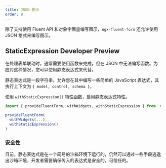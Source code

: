 ```yaml
---
title: JSON 图示
order: 8
---
```


除了支持使用 Fluent API 和对象字面量编写图示，`ngx-fluent-form` 还允许使用 JSON 格式来编写图示。

## StaticExpression <label type="danger">Developer Preview</label>

在处理表单联动时，通常需要使用函数来完成，但在 JSON 中无法编写函数。为应对这种情况，您可以使用静态表达式来代替。

静态表达式是一段字符串，允许您在其中编写一些简单的 JavaScript 表达式，其执行上下文为 `{ model, control, schema }`。

使用 `withStaticExpression()` 特性函数，启用静态表达式特性。

```ts
import { provideFluentForm, withWidgets, withStaticExpression } from 'ngx-fluent-form';

provideFluentForm(
  withWidgets(...),
  withStaticExpression()
)
```

<example name="fluent-form-static-expression-example" />

### 安全性

目前，静态表达式是在一个简易的沙箱环境下运行的，仍然可以通过一些手段逃逸出沙箱环境，开发者需要确保传入的表达式是安全的，可信任的。
